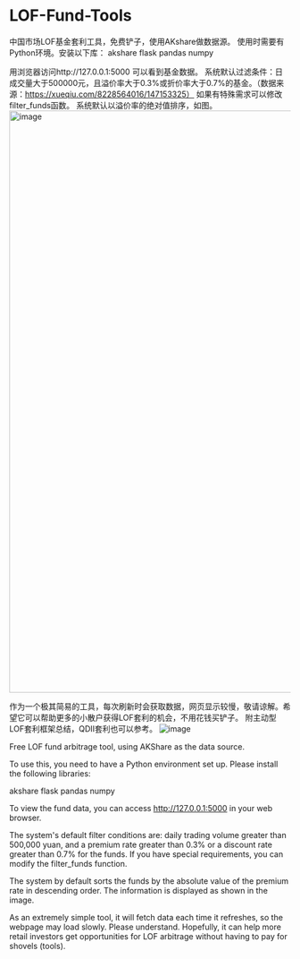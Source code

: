 # LOF-Fund-Tools
中国市场LOF基金套利工具，免费铲子，使用AKshare做数据源。
使用时需要有Python环境。安装以下库：
akshare
flask
pandas
numpy

用浏览器访问http://127.0.0.1:5000 可以看到基金数据。  系统默认过滤条件：日成交量大于500000元，且溢价率大于0.3%或折价率大于0.7%的基金。（数据来源：https://xueqiu.com/8228564016/147153325）
如果有特殊需求可以修改filter_funds函数。
系统默认以溢价率的绝对值排序，如图。
<img width="1040" alt="image" src="https://github.com/mydreamworldpolly/LOF-Fund-Tools/assets/35619739/ec59d225-cfe4-4315-b085-2763a5a18159">

作为一个极其简易的工具，每次刷新时会获取数据，网页显示较慢，敬请谅解。希望它可以帮助更多的小散户获得LOF套利的机会，不用花钱买铲子。
附主动型LOF套利框架总结，QDII套利也可以参考。
![image](https://github.com/mydreamworldpolly/LOF-Fund-Tools/assets/35619739/2536c091-850d-4cf6-9d99-e447e5b4957f)



Free LOF fund arbitrage tool,  using AKShare as the data source.

To use this, you need to have a Python environment set up. Please install the following libraries:

akshare
flask
pandas
numpy

To view the fund data, you can access http://127.0.0.1:5000 in your web browser.

The system's default filter conditions are: daily trading volume greater than 500,000 yuan, and a premium rate greater than 0.3% or a discount rate greater than 0.7% for the funds. If you have special requirements, you can modify the filter_funds function.

The system by default sorts the funds by the absolute value of the premium rate in descending order. The information is displayed as shown in the image.

As an extremely simple tool, it will fetch data each time it refreshes, so the webpage may load slowly. Please understand. Hopefully, it can help more retail investors get opportunities for LOF arbitrage without having to pay for shovels (tools).
